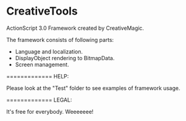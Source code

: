 CreativeTools
=============

ActionScript 3.0 Framework created by CreativeMagic.

The framework consists of following parts:

* Language and localization.
* DisplayObject rendering to BitmapData.
* Screen management.

=============
HELP:

Please look at the "Test" folder to see examples of framework usage.

=============
LEGAL:

It's free for everybody. Weeeeeee!
